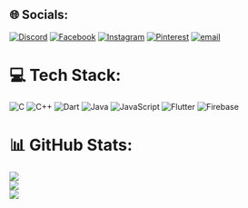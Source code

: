 
## 🌐 Socials:
[![Discord](https://img.shields.io/badge/Discord-%237289DA.svg?logo=discord&logoColor=white)](https://discord.gg/fakereo_38120) [![Facebook](https://img.shields.io/badge/Facebook-%231877F2.svg?logo=Facebook&logoColor=white)](https://facebook.com/redoy.995155) [![Instagram](https://img.shields.io/badge/Instagram-%23E4405F.svg?logo=Instagram&logoColor=white)](https://instagram.com/ig_reeoo) [![Pinterest](https://img.shields.io/badge/Pinterest-%23E60023.svg?logo=Pinterest&logoColor=white)](https://pinterest.com/fakereeooo) [![email](https://img.shields.io/badge/Email-D14836?logo=gmail&logoColor=white)](mailto:fakereeooo@gmail.com) 

# 💻 Tech Stack:
![C](https://img.shields.io/badge/c-%2300599C.svg?style=for-the-badge&logo=c&logoColor=white) ![C++](https://img.shields.io/badge/c++-%2300599C.svg?style=for-the-badge&logo=c%2B%2B&logoColor=white) ![Dart](https://img.shields.io/badge/dart-%230175C2.svg?style=for-the-badge&logo=dart&logoColor=white) ![Java](https://img.shields.io/badge/java-%23ED8B00.svg?style=for-the-badge&logo=openjdk&logoColor=white) ![JavaScript](https://img.shields.io/badge/javascript-%23323330.svg?style=for-the-badge&logo=javascript&logoColor=%23F7DF1E) ![Flutter](https://img.shields.io/badge/Flutter-%2302569B.svg?style=for-the-badge&logo=Flutter&logoColor=white) ![Firebase](https://img.shields.io/badge/firebase-a08021?style=for-the-badge&logo=firebase&logoColor=ffcd34)
# 📊 GitHub Stats:
![](https://github-readme-stats.vercel.app/api?username=Redooyyy&theme=dark&hide_border=false&include_all_commits=false&count_private=false)<br/>
![](https://nirzak-streak-stats.vercel.app/?user=Redooyyy&theme=dark&hide_border=false)<br/>
![](https://github-readme-stats.vercel.app/api/top-langs/?username=Redooyyy&theme=dark&hide_border=false&include_all_commits=false&count_private=false&layout=compact)

<!-- Proudly created with GPRM ( https://gprm.itsvg.in ) -->
